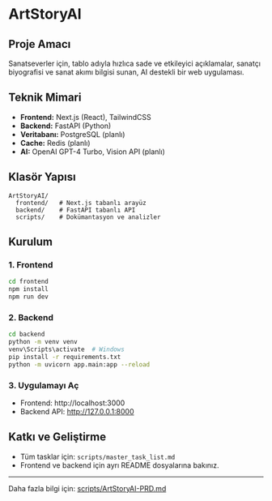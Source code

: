 # ArtStoryAI

## Proje Amacı

Sanatseverler için, tablo adıyla hızlıca sade ve etkileyici açıklamalar, sanatçı biyografisi ve sanat akımı bilgisi sunan, AI destekli bir web uygulaması.

## Teknik Mimari

- **Frontend:** Next.js (React), TailwindCSS
- **Backend:** FastAPI (Python)
- **Veritabanı:** PostgreSQL (planlı)
- **Cache:** Redis (planlı)
- **AI:** OpenAI GPT-4 Turbo, Vision API (planlı)

## Klasör Yapısı

```
ArtStoryAI/
  frontend/   # Next.js tabanlı arayüz
  backend/    # FastAPI tabanlı API
  scripts/    # Dokümantasyon ve analizler
```

## Kurulum

### 1. Frontend

```bash
cd frontend
npm install
npm run dev
```

### 2. Backend

```bash
cd backend
python -m venv venv
venv\Scripts\activate  # Windows
pip install -r requirements.txt
python -m uvicorn app.main:app --reload
```

### 3. Uygulamayı Aç

- Frontend: http://localhost:3000
- Backend API: http://127.0.0.1:8000

## Katkı ve Geliştirme

- Tüm tasklar için: `scripts/master_task_list.md`
- Frontend ve backend için ayrı README dosyalarına bakınız.

---

Daha fazla bilgi için: [scripts/ArtStoryAI-PRD.md](scripts/ArtStoryAI-PRD.md)
